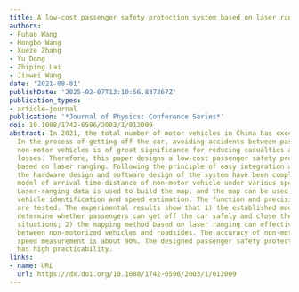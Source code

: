 ```yaml
---
title: A low-cost passenger safety protection system based on laser ranging
authors:
- Fuhao Wang
- Hongbo Wang
- Xueze Zhang
- Yu Dong
- Zhiping Lai
- Jiawei Wang
date: '2021-08-01'
publishDate: '2025-02-07T13:10:56.837267Z'
publication_types:
- article-journal
publication: '*Journal of Physics: Conference Series*'
doi: 10.1088/1742-6596/2003/1/012009
abstract: In 2021, the total number of motor vehicles in China has exceeded 370 million.
  In the process of getting off the car, avoiding accidents between passengers and
  non-motor vehicles is of great significance for reducing casualties and economic
  losses. Therefore, this paper designs a low-cost passenger safety protection system
  based on laser ranging. Following the principle of easy integration and miniaturization,
  the hardware design and software design of the system have been completed. The mathematical
  model of arrival time-distance of non-motor vehicle under various speeds is established.
  Laser-ranging data is used to build the map, and the map can be used for non-motor
  vehicle identification and speed estimation. The function and precision of the system
  are tested. The experimental results show that 1) the established model can automatically
  determine whether passengers can get off the car safely and close the door in dangerous
  situations; 2) the mapping method based on laser ranging can effectively distinguish
  between non-motorized vehicles and roadsides. The accuracy of non-motor vehicle
  speed measurement is about 90%. The designed passenger safety protection system
  has high practicability.
links:
- name: URL
  url: https://dx.doi.org/10.1088/1742-6596/2003/1/012009
---
```

